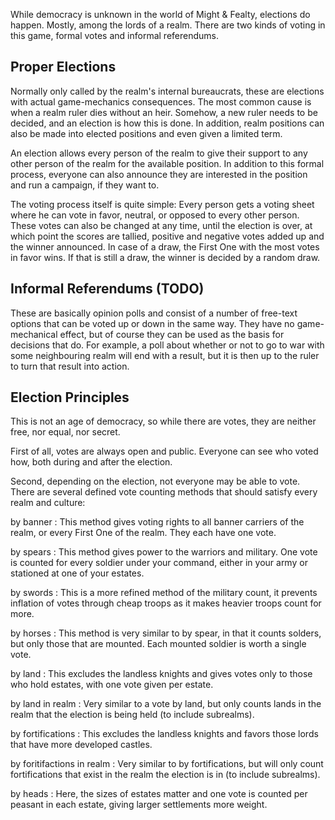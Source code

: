 While democracy is unknown in the world of Might & Fealty, elections do happen. Mostly, among the lords of a realm. There are two kinds of voting in this game, formal votes and informal referendums.


Proper Elections
----------------
Normally only called by the realm's internal bureaucrats, these are elections with actual game-mechanics consequences. The most common cause is when a realm ruler dies without an heir. Somehow, a new ruler needs to be decided, and an election is how this is done. In addition, realm positions can also be made into elected positions and even given a limited term.

An election allows every person of the realm to give their support to any other person of the realm for the available position. In addition to this formal process, everyone can also announce they are interested in the position and run a campaign, if they want to.

The voting process itself is quite simple: Every person gets a voting sheet where he can vote in favor, neutral, or opposed to every other person. These votes can also be changed at any time, until the election is over, at which point the scores are tallied, positive and negative votes added up and the winner announced. In case of a draw, the First One with the most votes in favor wins. If that is still a draw, the winner is decided by a random draw.



Informal Referendums (TODO)
---------------------------
These are basically opinion polls and consist of a number of free-text options that can be voted up or down in the same way. They have no game-mechanical effect, but of course they can be used as the basis for decisions that do. For example, a poll about whether or not to go to war with some neighbouring realm will end with a result, but it is then up to the ruler to turn that result into action.



Election Principles
-------------------
This is not an age of democracy, so while there are votes, they are neither free, nor equal, nor secret.

First of all, votes are always open and public. Everyone can see who voted how, both during and after the election.

Second, depending on the election, not everyone may be able to vote. There are several defined vote counting methods that should satisfy every realm and culture:

by banner
: This method gives voting rights to all banner carriers of the realm, or every First One of the realm. They each have one vote.

by spears
: This method gives power to the warriors and military. One vote is counted for every soldier under your command, either in your army or stationed at one of your estates.

by swords
: This is a more refined method of the military count, it prevents inflation of votes through cheap troops as it makes heavier troops count for more.

by horses
: This method is very similar to by spear, in that it counts solders, but only those that are mounted. Each mounted soldier is worth a single vote.

by land
: This excludes the landless knights and gives votes only to those who hold estates, with one vote given per estate.

by land in realm
: Very similar to a vote by land, but only counts lands in the realm that the election is being held (to include subrealms).

by fortifications
: This excludes the landless knights and favors those lords that have more developed castles.

by foritifactions in realm
: Very similar to by fortifications, but will only count fortifications that exist in the realm the election is in (to include subrealms).

by heads
: Here, the sizes of estates matter and one vote is counted per peasant in each estate, giving larger settlements more weight.
